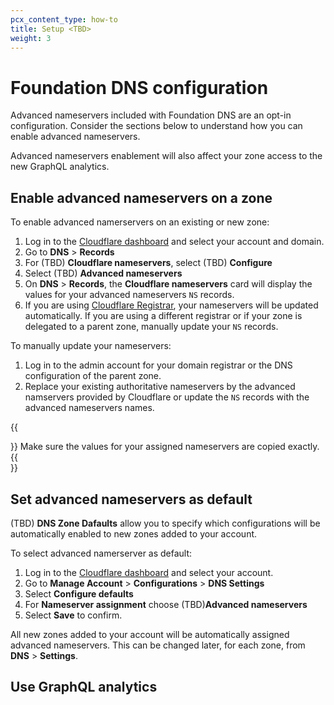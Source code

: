 ```yaml
---
pcx_content_type: how-to
title: Setup <TBD>
weight: 3
---
```


# Foundation DNS configuration

Advanced nameservers included with Foundation DNS are an opt-in configuration. Consider the sections below to understand how you can enable advanced nameservers.

Advanced nameservers enablement will also affect your zone access to the new GraphQL analytics.

## Enable advanced nameservers on a zone

To enable advanced namerservers on an existing or new zone:

1. Log in to the [Cloudflare dashboard](https://dash.cloudflare.com/login) and select your account and domain.
2. Go to **DNS** > **Records**
3. For (TBD) **Cloudflare nameservers**, select (TBD) **Configure**
4. Select (TBD) **Advanced nameservers**
5. On **DNS** > **Records**, the **Cloudflare nameservers** card will display the values for your advanced nameservers `NS` records.
6. If you are using [Cloudflare Registrar](/registrar/), your nameservers will be updated automatically. If you are using a different registrar or if your zone is delegated to a parent zone, manually update your `NS` records.

To manually update your nameservers:
1. Log in to the admin account for your domain registrar or the DNS configuration of the parent zone.
2. Replace your existing authoritative nameservers by the advanced namservers provided by Cloudflare or update the `NS` records with the advanced nameservers names.

{{<Aside type="warning">}}
Make sure the values for your assigned nameservers are copied exactly.
{{</Aside>}}

## Set advanced nameservers as default

(TBD) **DNS Zone Dafaults** allow you to specify which configurations will be automatically enabled to new zones added to your account.

To select advanced namerserver as default:

1. Log in to the [Cloudflare dashboard](https://dash.cloudflare.com/login) and select your account.
2. Go to **Manage Account** > **Configurations** > **DNS Settings**
3. Select **Configure defaults**
4. For **Nameserver assignment** choose (TBD)**Advanced nameservers**
5. Select **Save** to confirm.

All new zones added to your account will be automatically assigned advanced nameservers. This can be changed later, for each zone, from **DNS** > **Settings**.

## Use GraphQL analytics
